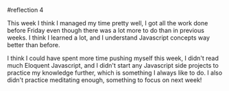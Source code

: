 #reflection 4

This week I think I managed my time pretty well, I got all the work done before Friday even though there was a lot more to do than in previous weeks. I think I learned a lot, and I understand Javascript concepts way better than before.

I think I could have spent more time pushing myself this week, I didn't read much Eloquent Javascript, and I didn't start any Javascript side projects to practice my knowledge further, which is something I always like to do. I also didn't practice meditating enough, something to focus on next week! 

